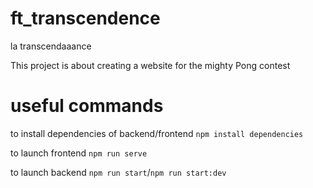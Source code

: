 # ft_transcendence
la transcendaaance

This project is about creating a website for the mighty Pong contest


# useful commands

to install dependencies of backend/frontend
```npm install dependencies```

to launch frontend
``` npm run serve ```

to launch backend
```npm run start```/```npm run start:dev```
